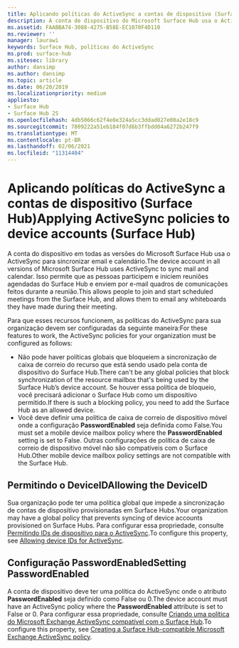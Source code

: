 ```yaml
---
title: Aplicando políticas do ActiveSync a contas de dispositivo (Surface Hub)
description: A conta de dispositivo do Microsoft Surface Hub usa o ActiveSync para sincronizar e-mail e calendário. Isso permite que as pessoas participem e iniciem reuniões agendadas do Surface Hub e enviem por e-mail quadros de comunicações feitos durante a reunião.
ms.assetid: FAABBA74-3088-4275-B58E-EC1070F4D110
ms.reviewer: ''
manager: laurawi
keywords: Surface Hub, políticas do ActiveSync
ms.prod: surface-hub
ms.sitesec: library
author: dansimp
ms.author: dansimp
ms.topic: article
ms.date: 06/20/2019
ms.localizationpriority: medium
appliesto:
- Surface Hub
- Surface Hub 2S
ms.openlocfilehash: 4db5066c62f4e0e324a5cc3ddad027e00a2e18c9
ms.sourcegitcommit: 7809222a51eb184f07d6b3ffbdd04a6272b247f9
ms.translationtype: MT
ms.contentlocale: pt-BR
ms.lasthandoff: 02/06/2021
ms.locfileid: "11314404"
---
```

# <span data-ttu-id="28dab-105">Aplicando políticas do ActiveSync a contas de dispositivo (Surface Hub)</span><span class="sxs-lookup"><span data-stu-id="28dab-105">Applying ActiveSync policies to device accounts (Surface Hub)</span></span>


<span data-ttu-id="28dab-106">A conta do dispositivo em todas as versões do Microsoft Surface Hub usa o ActiveSync para sincronizar email e calendário.</span><span class="sxs-lookup"><span data-stu-id="28dab-106">The device account in all versions of Microsoft Surface Hub uses ActiveSync to sync mail and calendar.</span></span> <span data-ttu-id="28dab-107">Isso permite que as pessoas participem e iniciem reuniões agendadas do Surface Hub e enviem por e-mail quadros de comunicações feitos durante a reunião.</span><span class="sxs-lookup"><span data-stu-id="28dab-107">This allows people to join and start scheduled meetings from the Surface Hub, and allows them to email any whiteboards they have made during their meeting.</span></span>

<span data-ttu-id="28dab-108">Para que esses recursos funcionem, as políticas do ActiveSync para sua organização devem ser configuradas da seguinte maneira:</span><span class="sxs-lookup"><span data-stu-id="28dab-108">For these features to work, the ActiveSync policies for your organization must be configured as follows:</span></span>

-   <span data-ttu-id="28dab-109">Não pode haver políticas globais que bloqueiem a sincronização de caixa de correio do recurso que está sendo usado pela conta de dispositivo do Surface Hub.</span><span class="sxs-lookup"><span data-stu-id="28dab-109">There can't be any global policies that block synchronization of the resource mailbox that's being used by the Surface Hub’s device account.</span></span> <span data-ttu-id="28dab-110">Se houver essa política de bloqueio, você precisará adicionar o Surface Hub como um dispositivo permitido.</span><span class="sxs-lookup"><span data-stu-id="28dab-110">If there is such a blocking policy, you need to add the Surface Hub as an allowed device.</span></span>
-   <span data-ttu-id="28dab-111">Você deve definir uma política de caixa de correio de dispositivo móvel onde a configuração **PasswordEnabled** seja definida como False.</span><span class="sxs-lookup"><span data-stu-id="28dab-111">You must set a mobile device mailbox policy where the **PasswordEnabled** setting is set to False.</span></span> <span data-ttu-id="28dab-112">Outras configurações de política de caixa de correio de dispositivo móvel não são compatíveis com o Surface Hub.</span><span class="sxs-lookup"><span data-stu-id="28dab-112">Other mobile device mailbox policy settings are not compatible with the Surface Hub.</span></span>

## <span data-ttu-id="28dab-113">Permitindo o DeviceID</span><span class="sxs-lookup"><span data-stu-id="28dab-113">Allowing the DeviceID</span></span>

<span data-ttu-id="28dab-114">Sua organização pode ter uma política global que impede a sincronização de contas de dispositivo provisionadas em Surface Hubs.</span><span class="sxs-lookup"><span data-stu-id="28dab-114">Your organization may have a global policy that prevents syncing of device accounts provisioned on Surface Hubs.</span></span> <span data-ttu-id="28dab-115">Para configurar essa propriedade, consulte [Permitindo IDs de dispositivo para o ActiveSync](appendix-a-powershell-scripts-for-surface-hub.md#allowing-device-ids-for-activesync).</span><span class="sxs-lookup"><span data-stu-id="28dab-115">To configure this property, see [Allowing device IDs for ActiveSync](appendix-a-powershell-scripts-for-surface-hub.md#allowing-device-ids-for-activesync).</span></span>

## <span data-ttu-id="28dab-116">Configuração PasswordEnabled</span><span class="sxs-lookup"><span data-stu-id="28dab-116">Setting PasswordEnabled</span></span>

<span data-ttu-id="28dab-117">A conta de dispositivo deve ter uma política do ActiveSync onde o atributo **PasswordEnabled** seja definido como False ou 0.</span><span class="sxs-lookup"><span data-stu-id="28dab-117">The device account must have an ActiveSync policy where the **PasswordEnabled** attribute is set to False or 0.</span></span> <span data-ttu-id="28dab-118">Para configurar essa propriedade, consulte [Criando uma política do Microsoft Exchange ActiveSync compatível com o Surface Hub](appendix-a-powershell-scripts-for-surface-hub.md#create-compatible-as-policy).</span><span class="sxs-lookup"><span data-stu-id="28dab-118">To configure this property, see [Creating a Surface Hub-compatible Microsoft Exchange ActiveSync policy](appendix-a-powershell-scripts-for-surface-hub.md#create-compatible-as-policy).</span></span>

 

 





